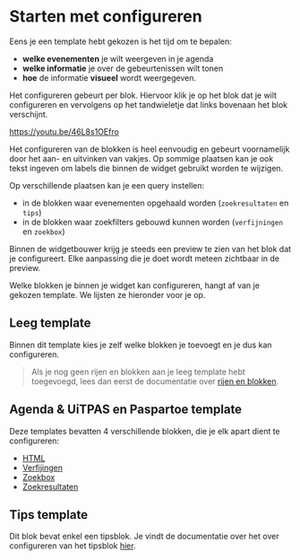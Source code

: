 # Starten met configureren

Eens je een template hebt gekozen is het tijd om te bepalen:

* **welke evenementen** je wilt weergeven in je agenda
* **welke informatie** je over de gebeurtenissen wilt tonen
* **hoe** de informatie **visueel** wordt weergegeven.

Het configureren gebeurt per blok. Hiervoor klik je op het blok dat je wilt configureren en vervolgens op het tandwieletje dat links bovenaan het blok verschijnt.

<https://youtu.be/46L8s1OEfro>

Het configureren van de blokken is heel eenvoudig en gebeurt voornamelijk door het aan- en uitvinken van vakjes. Op sommige plaatsen kan je ook tekst ingeven om labels die binnen de widget gebruikt worden te wijzigen.

Op verschillende plaatsen kan je een query instellen:

* in de blokken waar evenementen opgehaald worden (`zoekresultaten` en `tips`)
* in de blokken waar zoekfilters gebouwd kunnen worden (`verfijningen` en `zoekbox`)

Binnen de widgetbouwer krijg je steeds een preview te zien van het blok dat je configureert. Elke aanpassing die je doet wordt meteen zichtbaar in de preview.

Welke blokken je binnen je widget kan configureren, hangt af van je gekozen template. We lijsten ze hieronder voor je op.

## Leeg template

Binnen dit template kies je zelf welke blokken je toevoegt en je dus kan configureren.

> Als je nog geen rijen en blokken aan je leeg template hebt toegevoegd, lees dan eerst de documentatie over [rijen en blokken](../rijen-en-blokken.md).

## Agenda & UiTPAS en Paspartoe template

Deze templates bevatten 4 verschillende blokken, die je elk apart dient te configureren:

* [HTML](./html.md)
* [Verfijingen](./verfijningen.md)
* [Zoekbox](./zoekbox.md)
* [Zoekresultaten](./zoekresultaten.md)

## Tips template

Dit blok bevat enkel een tipsblok. Je vindt de documentatie over het over configureren van het tipsblok [hier](/tips.md).
